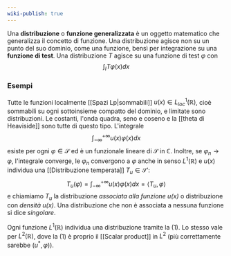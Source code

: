 ```yaml
---
wiki-publish: true
---
```

Una **distribuzione** o **funzione generalizzata** è un oggetto matematico che generalizza il concetto di funzione. Una distribuzione agisce non su un punto del suo dominio, come una funzione, bensì per integrazione su una **funzione di test**. Una distribuzione $T$ agisce su una funzione di test $\varphi$ con
$$\int_{I}T\varphi(x) dx$$
### Esempi
Tutte le funzioni localmente [[Spazi Lp|sommabili]] $u(x)\in L^{1}_{loc}(\mathbb{R})$, cioè sommabili su ogni sottoinsieme compatto del dominio, e limitate sono distribuzioni. Le costanti, l'onda quadra, seno e coseno e la [[theta di Heaviside]] sono tutte di questo tipo. L'integrale
$$\int_{-\infty}^{+\infty}u(x)\varphi(x)dx$$
esiste per ogni $\varphi\in\mathcal{S}$ ed è un funzionale lineare di $\mathcal{S}$ in $\mathbb{C}$. Inoltre, se $\varphi_{n}\rightarrow\varphi$, l'integrale converge, le $\varphi_{n}$ convergono a $\varphi$ anche in senso $L^{1}(\mathbb{R})$ e $u(x)$ individua una [[Distribuzione temperata]] $T_{u}\in\mathcal{S}'$:
$$T_{u}(\varphi)=\int_{-\infty}^{+\infty}u(x)\varphi(x)dx=\langle T_{u},\varphi\rangle\tag{1}$$
e chiamiamo $T_u$ la distribuzione *associata alla funzione $u(x)$* o distribuzione con *densità $u(x)$*. Una distribuzione che non è associata a nessuna funzione si dice *singolare*.

Ogni funzione $L^{1}(\mathbb{R})$ individua una distribuzione tramite la (1). Lo stesso vale per $L^{2}(\mathbb{R})$, dove la (1) è proprio il [[Scalar product]] in $L^{2}$ (più correttamente sarebbe $(u^{*},\varphi)$).